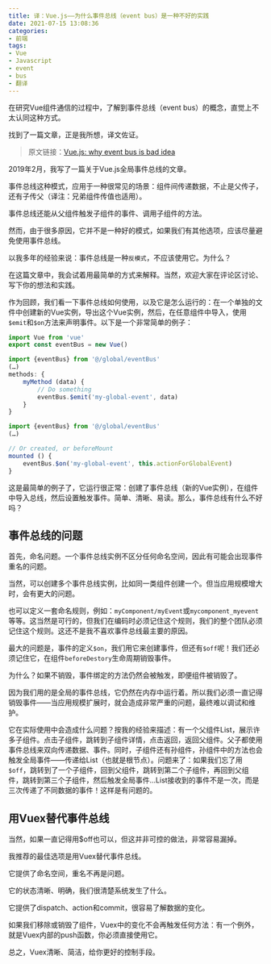 ```yaml
---
title: 译：Vue.js——为什么事件总线（event bus）是一种不好的实践
date: 2021-07-15 13:08:36
categories:
- 前端
tags:
- Vue
- Javascript
- event
- bus
- 翻译
---
```


在研究Vue组件通信的过程中，了解到事件总线（event bus）的概念，直觉上不太认同这种方式。

找到了一篇文章，正是我所想，译文佐证。

<!-- more -->

> 原文链接：[Vue.js: why event bus is bad idea](https://tkacz.pro/vue-js-why-event-bus-is-bad-idea/)

2019年2月，我写了一篇关于Vue.js全局事件总线的文章。

事件总线这种模式，应用于一种很常见的场景：组件间传递数据，不止是父传子，还有子传父（译注：兄弟组件传值也适用）。

事件总线还能从父组件触发子组件的事件、调用子组件的方法。

然而，由于很多原因，它并不是一种好的模式，如果我们有其他选项，应该尽量避免使用事件总线。

以我多年的经验来说：事件总线是一种`反模式`，不应该使用它。为什么？

在这篇文章中，我会试着用最简单的方式来解释。当然，欢迎大家在评论区讨论、写下你的想法和实践。

作为回顾，我们看一下事件总线如何使用，以及它是怎么运行的：在一个单独的文件中创建新的Vue实例，导出这个Vue实例，然后，在任意组件中导入，使用`$emit`和`$on`方法来声明事件。以下是一个非常简单的例子：

``` js eventBus.js
import Vue from 'vue'
export const eventBus = new Vue()
```

``` js 组件A
import {eventBus} from '@/global/eventBus'
(…)
methods: {
    myMethod (data) {
        // Do something
        eventBus.$emit('my-global-event', data)
    }
}
```

``` js 组件B
import {eventBus} from '@/global/eventBus'
(…)

// Or created, or beforeMount
mounted () {
    eventBus.$on('my-global-event', this.actionForGlobalEvent)
}
```

这是最简单的例子了，它运行很正常：创建了事件总线（新的Vue实例），在组件中导入总线，然后设置触发事件。简单、清晰、易读。那么，事件总线有什么不好吗？

## 事件总线的问题

首先，命名问题。一个事件总线实例不区分任何命名空间，因此有可能会出现事件重名的问题。

当然，可以创建多个事件总线实例，比如同一类组件创建一个。但当应用规模增大时，会有更大的问题。

也可以定义一套命名规则，例如：`myComponent/myEvent`或`mycomponent_myevent`等等。这当然是可行的，但我们在编码时必须记住这个规则，我们的整个团队必须记住这个规则。这还不是我不喜欢事件总线最主要的原因。

最大的问题是，事件的定义`$on`，我们用它来创建事件，但还有`$off`呢！我们还必须记住它，在组件`beforeDestory`生命周期销毁事件。

为什么？如果不销毁，事件绑定的方法仍然会被触发，即便组件被销毁了。

因为我们用的是全局的事件总线，它仍然在内存中运行着。所以我们必须一直记得销毁事件——当应用规模扩展时，就会造成非常严重的问题，最终难以调试和维护。

它在实际使用中会造成什么问题？按我的经验来描述：有一个父组件List，展示许多子组件。点击子组件，跳转到子组件详情，点击返回，返回父组件。父子都使用事件总线来双向传递数据、事件。同时，子组件还有孙组件，孙组件中的方法也会触发全局事件——传递给List（也就是根节点）。问题来了：如果我们忘了用`$off`，跳转到了一个子组件，回到父组件，跳转到第二个子组件，再回到父组件，跳转到第三个子组件，然后触发全局事件...List接收到的事件不是一次，而是三次传递了不同数据的事件！这样是有问题的。

## 用Vuex替代事件总线

当然，如果一直记得用$off也可以，但这并非可控的做法，非常容易漏掉。

我推荐的最佳选项是用Vuex替代事件总线。

它提供了命名空间，重名不再是问题。

它的状态清晰、明确，我们很清楚系统发生了什么。

它提供了dispatch、action和commit，很容易了解数据的变化。

如果我们移除或销毁了组件，Vuex中的变化不会再触发任何方法：有一个例外，就是Vuex内部的push函数，你必须直接使用它。

总之，Vuex清晰、简洁，给你更好的控制手段。
